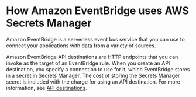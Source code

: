 # How Amazon EventBridge uses AWS Secrets Manager<a name="integrating_how-services-use-secrets_EVlong"></a>

Amazon EventBridge is a serverless event bus service that you can use to connect your applications with data from a variety of sources\. 

Amazon EventBridge API destinations are HTTP endpoints that you can invoke as the target of an EventBridge rule\. When you create an API destination, you specify a connection to use for it, which EventBridge stores in a secret in Secrets Manager\. The cost of storing the Secrets Manager secret is included with the charge for using an API destination\. For more information, see [API destinations](https://docs.aws.amazon.com/eventbridge/latest/userguide/eb-api-destinations.html#eb-api-destination-connection)\.
